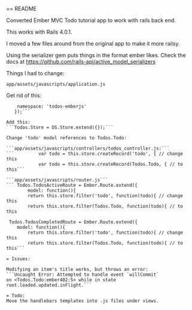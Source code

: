 == README

Converted Ember MVC Todo tutorial app to work with rails back end.

This works with Rails 4.0.1.

I moved a few files around from the original app to make it more railsy.

Using the serializer gem puts things in the format ember likes.
Check the docs at https://github.com/rails-api/active_model_serializers

Things I had to change:

```app/assets/javascripts/application.js```

Get rid of this:
```Todos.ApplicationAdapter = DS.LSAdapter.extend({
   	namespace: 'todos-emberjs'
   });```

Add this:
```Todos.Store = DS.Store.extend({});```

Change 'todo' model references to Todos.Todo:

```app/assets/javascripts/controllers/todos_controller.js:```
```			var todo = this.store.createRecord('todo', { // change this
			var todo = this.store.createRecord(Todos.Todo, { // to this```

```app/assets/javascripts/router.js```
``` Todos.TodosActiveRoute = Ember.Route.extend({
    	model: function(){
   		return this.store.filter('todo', function(todo){ // change this
   		return this.store.filter(Todos.Todo, function(todo){ // to this

 Todos.TodosCompletedRoute = Ember.Route.extend({
 	model: function(){
		return this.store.filter('todo', function(todo){ // change this
		return this.store.filter(Todos.Todo, function(todo){ // to this```

= Issues:

Modifying an item's title works, but throws an error:
```Uncaught Error: Attempted to handle event `willCommit`
on <Todos.Todo:ember402:5> while in state root.loaded.updated.inFlight.```

= Todo:
Move the handlebars templates into .js files under views.